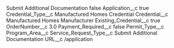 <?xml version="1.0" encoding="UTF-8"?>
<CustomMetadata xmlns="http://soap.sforce.com/2006/04/metadata" xmlns:xsi="http://www.w3.org/2001/XMLSchema-instance" xmlns:xsd="http://www.w3.org/2001/XMLSchema">
    <label>Submit Additional Documentation</label>
    <protected>false</protected>
    <values>
        <field>Application__c</field>
        <value xsi:type="xsd:boolean">true</value>
    </values>
    <values>
        <field>Credential_Type__c</field>
        <value xsi:type="xsd:string">Manufactured Homes Credential</value>
    </values>
    <values>
        <field>Credential__c</field>
        <value xsi:type="xsd:string">Manufactured Homes Manufacturer</value>
    </values>
    <values>
        <field>Existing_Credential__c</field>
        <value xsi:type="xsd:boolean">true</value>
    </values>
    <values>
        <field>OrderNumber__c</field>
        <value xsi:type="xsd:double">3.0</value>
    </values>
    <values>
        <field>Payment_Required__c</field>
        <value xsi:type="xsd:boolean">false</value>
    </values>
    <values>
        <field>Permit_Type__c</field>
        <value xsi:nil="true"/>
    </values>
    <values>
        <field>Program_Area__c</field>
        <value xsi:nil="true"/>
    </values>
    <values>
        <field>Service_Request_Type__c</field>
        <value xsi:type="xsd:string">Submit Additional Documentation</value>
    </values>
    <values>
        <field>URL__c</field>
        <value xsi:type="xsd:string">/application</value>
    </values>
</CustomMetadata>
